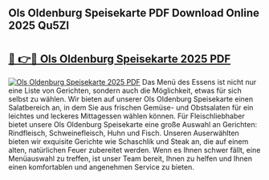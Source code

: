 ## Ols Oldenburg Speisekarte PDF Download Online 2025 Qu5Zl

# <h2><a href="http://gccll4.nevu.top/?p=Ols+Oldenburg+Speisekarte">🔗 👉🔴 Ols Oldenburg Speisekarte 2025 PDF</a></h2>

[![Ols Oldenburg Speisekarte 2025 PDF](https://i.imgur.com/dBaPXMq.png)](http://gccll4.nevu.top/?p=Ols+Oldenburg+Speisekarte)
Das Menü des Essens ist nicht nur eine Liste von Gerichten, sondern auch die Möglichkeit, etwas für sich selbst zu wählen. Wir bieten auf unserer Ols Oldenburg Speisekarte einen Salatbereich an, in dem Sie aus frischen Gemüse- und Obstsalaten für ein leichtes und leckeres Mittagessen wählen können. Für Fleischliebhaber bietet unsere Ols Oldenburg Speisekarte eine große Auswahl an Gerichten: Rindfleisch, Schweinefleisch, Huhn und Fisch. Unseren Auserwählten bieten wir exquisite Gerichte wie Schaschlik und Steak an, die auf einem alten, natürlichen Feuer zubereitet werden. Wenn es Ihnen schwer fällt, eine Menüauswahl zu treffen, ist unser Team bereit, Ihnen zu helfen und Ihnen einen komfortablen und angenehmen Service zu bieten.
